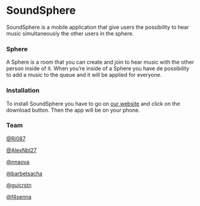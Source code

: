 # SoundSphere

SoundSphere is a mobile application that give users the possibility to hear music simultaneously the other users in the sphere. 

### Sphere

A Sphere is a room that you can create and join to hear music with the other person inside of it. When you’re inside of a Sphere you have de possibility to add a music to the queue and it will be applied for everyone.

### Installation

To install SoundSphere you have to go on [our website](http://soundsphere.gcristini.fr) and click on the download button. Then the app will be on your phone.

### Team

[@Ri087](https://github.com/Ri087)

[@AlexNbl27](https://github.com/AlexNbl27)

[@nnaova](https://github.com/nnaova)

[@barbetsacha](https://github.com/barbetsacha)

[@guicrstn](https://github.com/guicrstn)

[@f4senna](https://github.com/f4senna)